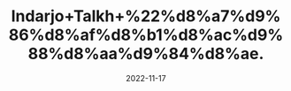 ---
title: 'Indarjo+Talkh+%22%d8%a7%d9%86%d8%af%d8%b1%d8%ac%d9%88%d8%aa%d9%84%d8%ae.'
date: '2022-11-17' 
metatag: '' 
inventory: '0' 
draft: false 
# meta description 
shortDescripton: 'Tellicherry+Bark%22++Useful+for+detoxifying+the+body+and+relieve+the+tiredness+and+make+you+refreshed.'
description: 'Herbs+%d8%ac%da%91%db%8c+%d8%a8%d9%88%d9%b9%db%8c'
longdescription: ''
tags: ''
brand: ''
subCategory: ''
unit: '10 gm-Pk'
sellCount: '0'
featured: True
# product Price
price: '80.0'
# Product Short Description
shortDescription: 'Tellicherry+Bark%22++Useful+for+detoxifying+the+body+and+relieve+the+tiredness+and+make+you+refreshed.'
productID: '276BAFCC-4D3B-ED11-996A-005056B3A416'
type: 'products'
category: 'Herbs+%d8%ac%da%91%db%8c+%d8%a8%d9%88%d9%b9%db%8c' 
thumnailproduct: 'https://eraconnect.blob.core.windows.net/product-images/aminsaddiquidawakhana/6bb2eef3-5104-4d1d-9d03-5fa3533eabf8.webp' 
images:
  - image: 'https://eraconnect.blob.core.windows.net/product-images/aminsaddiquidawakhana/6bb2eef3-5104-4d1d-9d03-5fa3533eabf8.webp'  
Variants:
---